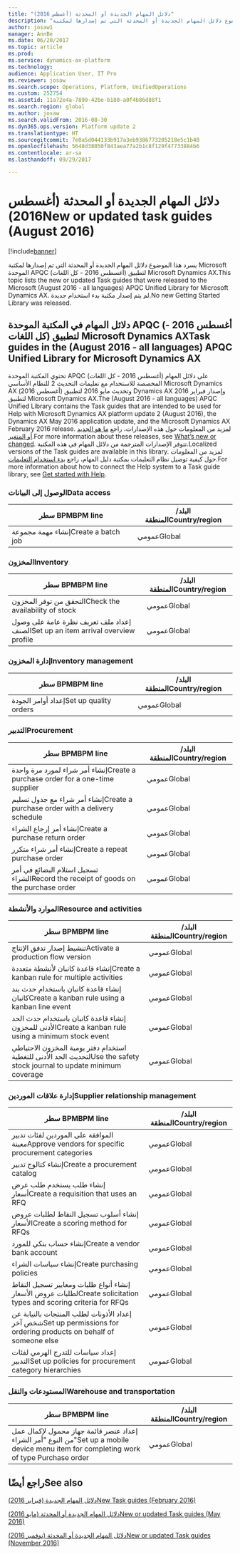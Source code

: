 ```yaml
---
title: "دلائل المهام الجديدة أو المحدثة (أغسطس 2016)"
description: "يسرد هذا الموضوع دلائل المهام الجديدة أو المحدثة التي تم إصدارها لمكتبة Microsoft الموحدة APQC (أغسطس 2016 - كل اللغات) لتطبيق Microsoft Dynamics AX. لم يتم إصدار مكتبة بدء استخدام جديدة."
author: josaw1
manager: AnnBe
ms.date: 06/20/2017
ms.topic: article
ms.prod: 
ms.service: dynamics-ax-platform
ms.technology: 
audience: Application User, IT Pro
ms.reviewer: josaw
ms.search.scope: Operations, Platform, UnifiedOperations
ms.custom: 252754
ms.assetid: 11a72e4a-7899-42be-b180-a0f4b86d88f1
ms.search.region: global
ms.author: josaw
ms.search.validFrom: 2016-08-30
ms.dyn365.ops.version: Platform update 2
ms.translationtype: HT
ms.sourcegitcommit: 7e0a5d044133b917a3eb9386773205218e5c1b40
ms.openlocfilehash: 5648d38050f843aea77a2b1c8f129f47733884b6
ms.contentlocale: ar-sa
ms.lasthandoff: 09/29/2017

---
```


# <a name="new-or-updated-task-guides-august-2016"></a><span data-ttu-id="470b7-104">دلائل المهام الجديدة أو المحدثة (أغسطس 2016)</span><span class="sxs-lookup"><span data-stu-id="470b7-104">New or updated task guides (August 2016)</span></span>

[!include[banner](../includes/banner.md)]


<span data-ttu-id="470b7-105">يسرد هذا الموضوع دلائل المهام الجديدة أو المحدثة التي تم إصدارها لمكتبة Microsoft الموحدة APQC (أغسطس 2016 - كل اللغات) لتطبيق Microsoft Dynamics AX.</span><span class="sxs-lookup"><span data-stu-id="470b7-105">This topic lists the new or updated Task guides that were released to the Microsoft (August 2016 - all languages) APQC Unified Library for Microsoft Dynamics AX.</span></span> <span data-ttu-id="470b7-106">لم يتم إصدار مكتبة بدء استخدام جديدة.</span><span class="sxs-lookup"><span data-stu-id="470b7-106">No new Getting Started Library was released.</span></span>

<a name="task-guides-in-the-august-2016---all-languages-apqc-unified-library-for-microsoft-dynamics-ax"></a><span data-ttu-id="470b7-107">[]()دلائل المهام في المكتبة الموحدة APQC (أغسطس 2016 - كل اللغات) لتطبيق Microsoft Dynamics AX</span><span class="sxs-lookup"><span data-stu-id="470b7-107">[]()Task guides in the (August 2016 - all languages) APQC Unified Library for Microsoft Dynamics AX</span></span>
---------------------------------------------------------------------------------------------------

<span data-ttu-id="470b7-108">تحتوي المكتبة الموحدة APQC (أغسطس 2016 - كل اللغات) على دلائل المهام المخصصة للاستخدام مع تعليمات التحديث 2 للنظام الأساسي Microsoft Dynamics AX (أغسطس 2016) وتحديث مايو 2016 لتطبيق Dynamics AX وإصدار فبراير 2016 لتطبيق Microsoft Dynamics AX.</span><span class="sxs-lookup"><span data-stu-id="470b7-108">The (August 2016 - all languages) APQC Unified Library contains the Task guides that are intended to be used for Help with Microsoft Dynamics AX platform update 2 (August 2016), the Dynamics AX May 2016 application update, and the Microsoft Dynamics AX February 2016 release.</span></span> <span data-ttu-id="470b7-109">لمزيد من المعلومات حول هذه الإصدارات، راجع [ما هو الجديد أو المتغير](whats-new-changed.md).</span><span class="sxs-lookup"><span data-stu-id="470b7-109">For more information about these releases, see [What’s new or changed](whats-new-changed.md).</span></span> <span data-ttu-id="470b7-110">تتوفر الإصدارات المترجمة من دلائل المهام في هذه المكتبة.</span><span class="sxs-lookup"><span data-stu-id="470b7-110">Localized versions of the Task guides are available in this library.</span></span> <span data-ttu-id="470b7-111">لمزيد من المعلومات حول كيفية توصيل نظام التعليمات بمكتبة دليل المهام، راجع [بدء استخدام التعليمات](help-overview.md).</span><span class="sxs-lookup"><span data-stu-id="470b7-111">For more information about how to connect the Help system to a Task guide library, see [Get started with Help](help-overview.md).</span></span>

### <a name="data-access"></a><span data-ttu-id="470b7-112">الوصول إلى البيانات</span><span class="sxs-lookup"><span data-stu-id="470b7-112">Data access</span></span>

| <span data-ttu-id="470b7-113">سطر BPM</span><span class="sxs-lookup"><span data-stu-id="470b7-113">BPM line</span></span>           | <span data-ttu-id="470b7-114">البلد/المنطقة</span><span class="sxs-lookup"><span data-stu-id="470b7-114">Country/region</span></span> |
|--------------------|----------------|
| <span data-ttu-id="470b7-115">إنشاء مهمة مجموعة</span><span class="sxs-lookup"><span data-stu-id="470b7-115">Create a batch job</span></span> | <span data-ttu-id="470b7-116">عمومي</span><span class="sxs-lookup"><span data-stu-id="470b7-116">Global</span></span>         |

### <a name="inventory"></a><span data-ttu-id="470b7-117">المخزون</span><span class="sxs-lookup"><span data-stu-id="470b7-117">Inventory</span></span>

| <span data-ttu-id="470b7-118">سطر BPM</span><span class="sxs-lookup"><span data-stu-id="470b7-118">BPM line</span></span>                                | <span data-ttu-id="470b7-119">البلد/المنطقة</span><span class="sxs-lookup"><span data-stu-id="470b7-119">Country/region</span></span> |
|-----------------------------------------|----------------|
| <span data-ttu-id="470b7-120">التحقق من توفر المخزون</span><span class="sxs-lookup"><span data-stu-id="470b7-120">Check the availability of stock</span></span>         | <span data-ttu-id="470b7-121">عمومي</span><span class="sxs-lookup"><span data-stu-id="470b7-121">Global</span></span>         |
| <span data-ttu-id="470b7-122">إعداد ملف تعريف نظرة عامة على وصول الصنف</span><span class="sxs-lookup"><span data-stu-id="470b7-122">Set up an item arrival overview profile</span></span> | <span data-ttu-id="470b7-123">عمومي</span><span class="sxs-lookup"><span data-stu-id="470b7-123">Global</span></span>         |

### <a name="inventory-management"></a><span data-ttu-id="470b7-124">إدارة المخزون</span><span class="sxs-lookup"><span data-stu-id="470b7-124">Inventory management</span></span>

| <span data-ttu-id="470b7-125">سطر BPM</span><span class="sxs-lookup"><span data-stu-id="470b7-125">BPM line</span></span>              | <span data-ttu-id="470b7-126">البلد/المنطقة</span><span class="sxs-lookup"><span data-stu-id="470b7-126">Country/region</span></span> |
|-----------------------|----------------|
| <span data-ttu-id="470b7-127">إعداد أوامر الجودة</span><span class="sxs-lookup"><span data-stu-id="470b7-127">Set up quality orders</span></span> | <span data-ttu-id="470b7-128">عمومي</span><span class="sxs-lookup"><span data-stu-id="470b7-128">Global</span></span>         |

### <a name="procurement"></a><span data-ttu-id="470b7-129">التدبير</span><span class="sxs-lookup"><span data-stu-id="470b7-129">Procurement</span></span>

| <span data-ttu-id="470b7-130">سطر BPM</span><span class="sxs-lookup"><span data-stu-id="470b7-130">BPM line</span></span>                                          | <span data-ttu-id="470b7-131">البلد/المنطقة</span><span class="sxs-lookup"><span data-stu-id="470b7-131">Country/region</span></span> |
|---------------------------------------------------|----------------|
| <span data-ttu-id="470b7-132">إنشاء أمر شراء لمورد مرة واحدة</span><span class="sxs-lookup"><span data-stu-id="470b7-132">Create a purchase order for a one-time supplier</span></span>   | <span data-ttu-id="470b7-133">عمومي</span><span class="sxs-lookup"><span data-stu-id="470b7-133">Global</span></span>         |
| <span data-ttu-id="470b7-134">إنشاء أمر شراء مع جدول تسليم</span><span class="sxs-lookup"><span data-stu-id="470b7-134">Create a purchase order with a delivery schedule</span></span>  | <span data-ttu-id="470b7-135">عمومي</span><span class="sxs-lookup"><span data-stu-id="470b7-135">Global</span></span>         |
| <span data-ttu-id="470b7-136">إنشاء أمر إرجاع الشراء</span><span class="sxs-lookup"><span data-stu-id="470b7-136">Create a purchase return order</span></span>                    | <span data-ttu-id="470b7-137">عمومي</span><span class="sxs-lookup"><span data-stu-id="470b7-137">Global</span></span>         |
| <span data-ttu-id="470b7-138">إنشاء أمر شراء متكرر</span><span class="sxs-lookup"><span data-stu-id="470b7-138">Create a repeat purchase order</span></span>                    | <span data-ttu-id="470b7-139">عمومي</span><span class="sxs-lookup"><span data-stu-id="470b7-139">Global</span></span>         |
| <span data-ttu-id="470b7-140">تسجيل استلام البضائع في أمر الشراء</span><span class="sxs-lookup"><span data-stu-id="470b7-140">Record the receipt of goods on the purchase order</span></span> | <span data-ttu-id="470b7-141">عمومي</span><span class="sxs-lookup"><span data-stu-id="470b7-141">Global</span></span>         |

### <a name="resource-and-activities"></a><span data-ttu-id="470b7-142">الموارد والأنشطة</span><span class="sxs-lookup"><span data-stu-id="470b7-142">Resource and activities</span></span>

| <span data-ttu-id="470b7-143">سطر BPM</span><span class="sxs-lookup"><span data-stu-id="470b7-143">BPM line</span></span>                                                | <span data-ttu-id="470b7-144">البلد/المنطقة</span><span class="sxs-lookup"><span data-stu-id="470b7-144">Country/region</span></span> |
|---------------------------------------------------------|----------------|
| <span data-ttu-id="470b7-145">تنشيط إصدار تدفق الإنتاج</span><span class="sxs-lookup"><span data-stu-id="470b7-145">Activate a production flow version</span></span>                      | <span data-ttu-id="470b7-146">عمومي</span><span class="sxs-lookup"><span data-stu-id="470b7-146">Global</span></span>         |
| <span data-ttu-id="470b7-147">إنشاء قاعدة كانبان لأنشطة متعددة</span><span class="sxs-lookup"><span data-stu-id="470b7-147">Create a kanban rule for multiple activities</span></span>            | <span data-ttu-id="470b7-148">عمومي</span><span class="sxs-lookup"><span data-stu-id="470b7-148">Global</span></span>         |
| <span data-ttu-id="470b7-149">إنشاء قاعدة كانبان باستخدام حدث بند كانبان</span><span class="sxs-lookup"><span data-stu-id="470b7-149">Create a kanban rule using a kanban line event</span></span>          | <span data-ttu-id="470b7-150">عمومي</span><span class="sxs-lookup"><span data-stu-id="470b7-150">Global</span></span>         |
| <span data-ttu-id="470b7-151">إنشاء قاعدة كانبان باستخدام حدث الحد الأدنى للمخزون</span><span class="sxs-lookup"><span data-stu-id="470b7-151">Create a kanban rule using a minimum stock event</span></span>        | <span data-ttu-id="470b7-152">عمومي</span><span class="sxs-lookup"><span data-stu-id="470b7-152">Global</span></span>         |
| <span data-ttu-id="470b7-153">استخدام دفتر يومية المخزون الاحتياطي لتحديث الحد الأدنى للتغطية</span><span class="sxs-lookup"><span data-stu-id="470b7-153">Use the safety stock journal to update minimum coverage</span></span> | <span data-ttu-id="470b7-154">عمومي</span><span class="sxs-lookup"><span data-stu-id="470b7-154">Global</span></span>         |

### <a name="supplier-relationship-management"></a><span data-ttu-id="470b7-155">إدارة علاقات الموردين</span><span class="sxs-lookup"><span data-stu-id="470b7-155">Supplier relationship management</span></span>

| <span data-ttu-id="470b7-156">سطر BPM</span><span class="sxs-lookup"><span data-stu-id="470b7-156">BPM line</span></span>                                                           | <span data-ttu-id="470b7-157">البلد/المنطقة</span><span class="sxs-lookup"><span data-stu-id="470b7-157">Country/region</span></span> |
|--------------------------------------------------------------------|----------------|
| <span data-ttu-id="470b7-158">الموافقة على الموردين لفئات تدبير معينة</span><span class="sxs-lookup"><span data-stu-id="470b7-158">Approve vendors for specific procurement categories</span></span>                | <span data-ttu-id="470b7-159">عمومي</span><span class="sxs-lookup"><span data-stu-id="470b7-159">Global</span></span>         |
| <span data-ttu-id="470b7-160">إنشاء كتالوج تدبير</span><span class="sxs-lookup"><span data-stu-id="470b7-160">Create a procurement catalog</span></span>                                       | <span data-ttu-id="470b7-161">عمومي</span><span class="sxs-lookup"><span data-stu-id="470b7-161">Global</span></span>         |
| <span data-ttu-id="470b7-162">إنشاء طلب يستخدم طلب عرض أسعار</span><span class="sxs-lookup"><span data-stu-id="470b7-162">Create a requisition that uses an RFQ</span></span>                              | <span data-ttu-id="470b7-163">عمومي</span><span class="sxs-lookup"><span data-stu-id="470b7-163">Global</span></span>         |
| <span data-ttu-id="470b7-164">إنشاء أسلوب تسجيل النقاط لطلبات عروض الأسعار</span><span class="sxs-lookup"><span data-stu-id="470b7-164">Create a scoring method for RFQs</span></span>                                   | <span data-ttu-id="470b7-165">عمومي</span><span class="sxs-lookup"><span data-stu-id="470b7-165">Global</span></span>         |
| <span data-ttu-id="470b7-166">إنشاء حساب بنكي للمورد</span><span class="sxs-lookup"><span data-stu-id="470b7-166">Create a vendor bank account</span></span>                                       | <span data-ttu-id="470b7-167">عمومي</span><span class="sxs-lookup"><span data-stu-id="470b7-167">Global</span></span>         |
| <span data-ttu-id="470b7-168">إنشاء سياسات الشراء</span><span class="sxs-lookup"><span data-stu-id="470b7-168">Create purchasing policies</span></span>                                         | <span data-ttu-id="470b7-169">عمومي</span><span class="sxs-lookup"><span data-stu-id="470b7-169">Global</span></span>         |
| <span data-ttu-id="470b7-170">إنشاء أنواع طلبات ومعايير تسجيل النقاط‬ لطلبات عروض الأسعار</span><span class="sxs-lookup"><span data-stu-id="470b7-170">Create solicitation types and scoring criteria for RFQs</span></span>            | <span data-ttu-id="470b7-171">عمومي</span><span class="sxs-lookup"><span data-stu-id="470b7-171">Global</span></span>         |
| <span data-ttu-id="470b7-172">إعداد الأذونات لطلب المنتجات بالنيابة عن شخص آخر</span><span class="sxs-lookup"><span data-stu-id="470b7-172">Set up permissions for ordering products on behalf of someone else</span></span> | <span data-ttu-id="470b7-173">عمومي</span><span class="sxs-lookup"><span data-stu-id="470b7-173">Global</span></span>         |
| <span data-ttu-id="470b7-174">إعداد سياسات للتدرج الهرمي لفئات التدبير</span><span class="sxs-lookup"><span data-stu-id="470b7-174">Set up policies for procurement category hierarchies</span></span>               | <span data-ttu-id="470b7-175">عمومي</span><span class="sxs-lookup"><span data-stu-id="470b7-175">Global</span></span>         |

### <a name="warehouse-and-transportation"></a><span data-ttu-id="470b7-176">المستودعات والنقل</span><span class="sxs-lookup"><span data-stu-id="470b7-176">Warehouse and transportation</span></span>

| <span data-ttu-id="470b7-177">سطر BPM</span><span class="sxs-lookup"><span data-stu-id="470b7-177">BPM line</span></span>                                                                    | <span data-ttu-id="470b7-178">البلد/المنطقة</span><span class="sxs-lookup"><span data-stu-id="470b7-178">Country/region</span></span> |
|-----------------------------------------------------------------------------|----------------|
| <span data-ttu-id="470b7-179">إعداد عنصر قائمة جهاز محمول لإكمال عمل من النوع "أمر الشراء"</span><span class="sxs-lookup"><span data-stu-id="470b7-179">Set up a mobile device menu item for completing work of type Purchase order</span></span> | <span data-ttu-id="470b7-180">عمومي</span><span class="sxs-lookup"><span data-stu-id="470b7-180">Global</span></span>         |



<a name="see-also"></a><span data-ttu-id="470b7-181">راجع أيضًا</span><span class="sxs-lookup"><span data-stu-id="470b7-181">See also</span></span>
--------

[<span data-ttu-id="470b7-182">دلائل المهام الجديدة (فبراير 2016)</span><span class="sxs-lookup"><span data-stu-id="470b7-182">New Task guides (February 2016)</span></span>](new-task-guides-available-february-2016.md)

[<span data-ttu-id="470b7-183">دلائل المهام الجديدة أو المحدثة (مايو 2016)</span><span class="sxs-lookup"><span data-stu-id="470b7-183">New or updated Task guides (May 2016)</span></span>](new-updated-task-guides-available-may-2016.md)

[<span data-ttu-id="470b7-184">دلائل المهام الجديدة أو المحدثة (نوفمبر 2016)</span><span class="sxs-lookup"><span data-stu-id="470b7-184">New or updated Task guides (November 2016)</span></span>](new-task-guides-november-2016.md)




